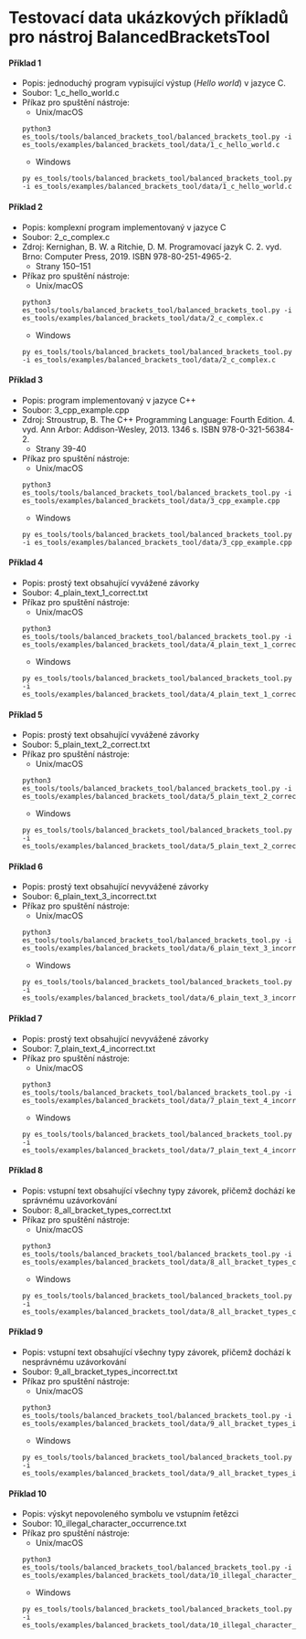 # Testovací data ukázkových příkladů pro nástroj BalancedBracketsTool

#### Příklad 1
- Popis: jednoduchý program vypisující výstup (*Hello world*) v jazyce C.
- Soubor: 1_c_hello_world.c
- Příkaz pro spuštění nástroje:
  * Unix/macOS
  ```console
  python3 es_tools/tools/balanced_brackets_tool/balanced_brackets_tool.py -i es_tools/examples/balanced_brackets_tool/data/1_c_hello_world.c
  ```
  * Windows
  ```console
  py es_tools/tools/balanced_brackets_tool/balanced_brackets_tool.py -i es_tools/examples/balanced_brackets_tool/data/1_c_hello_world.c
  ```
#### Příklad 2
- Popis: komplexní program implementovaný v jazyce C
- Soubor: 2_c_complex.c
- Zdroj: Kernighan, B. W. a Ritchie, D. M. Programovací jazyk C. 2. vyd. Brno: Computer Press, 2019. ISBN 978-80-251-4965-2.
  * Strany 150–151 
- Příkaz pro spuštění nástroje:
  * Unix/macOS
  ```console
  python3 es_tools/tools/balanced_brackets_tool/balanced_brackets_tool.py -i es_tools/examples/balanced_brackets_tool/data/2_c_complex.c
  ```
  * Windows
  ```console
  py es_tools/tools/balanced_brackets_tool/balanced_brackets_tool.py -i es_tools/examples/balanced_brackets_tool/data/2_c_complex.c
  ```
#### Příklad 3
- Popis: program implementovaný v jazyce C++
- Soubor: 3_cpp_example.cpp
- Zdroj: Stroustrup, B. The C++ Programming Language: Fourth Edition. 4. vyd. Ann Arbor: Addison-Wesley, 2013. 1346 s. ISBN 978-0-321-56384-2.
  * Strany 39-40
- Příkaz pro spuštění nástroje:
  * Unix/macOS
  ```console
  python3 es_tools/tools/balanced_brackets_tool/balanced_brackets_tool.py -i es_tools/examples/balanced_brackets_tool/data/3_cpp_example.cpp
  ```
  * Windows
  ```console
  py es_tools/tools/balanced_brackets_tool/balanced_brackets_tool.py -i es_tools/examples/balanced_brackets_tool/data/3_cpp_example.cpp
  ```
#### Příklad 4
- Popis: prostý text obsahující vyvážené závorky
- Soubor: 4_plain_text_1_correct.txt
- Příkaz pro spuštění nástroje:
  * Unix/macOS
  ```console
  python3 es_tools/tools/balanced_brackets_tool/balanced_brackets_tool.py -i es_tools/examples/balanced_brackets_tool/data/4_plain_text_1_correct.txt
  ```
  * Windows
  ```console
  py es_tools/tools/balanced_brackets_tool/balanced_brackets_tool.py -i es_tools/examples/balanced_brackets_tool/data/4_plain_text_1_correct.txt
  ```
#### Příklad 5
- Popis: prostý text obsahující vyvážené závorky
- Soubor: 5_plain_text_2_correct.txt
- Příkaz pro spuštění nástroje:
  * Unix/macOS
  ```console
  python3 es_tools/tools/balanced_brackets_tool/balanced_brackets_tool.py -i es_tools/examples/balanced_brackets_tool/data/5_plain_text_2_correct.txt
  ```
  * Windows
  ```console
  py es_tools/tools/balanced_brackets_tool/balanced_brackets_tool.py -i es_tools/examples/balanced_brackets_tool/data/5_plain_text_2_correct.txt
  ```
#### Příklad 6
- Popis: prostý text obsahující nevyvážené závorky
- Soubor: 6_plain_text_3_incorrect.txt
- Příkaz pro spuštění nástroje:
  * Unix/macOS
  ```console
  python3 es_tools/tools/balanced_brackets_tool/balanced_brackets_tool.py -i es_tools/examples/balanced_brackets_tool/data/6_plain_text_3_incorrect.txt
  ```
  * Windows
  ```console
  py es_tools/tools/balanced_brackets_tool/balanced_brackets_tool.py -i es_tools/examples/balanced_brackets_tool/data/6_plain_text_3_incorrect.txt
  ```
#### Příklad 7
- Popis: prostý text obsahující nevyvážené závorky
- Soubor: 7_plain_text_4_incorrect.txt
- Příkaz pro spuštění nástroje:
  * Unix/macOS
  ```console
  python3 es_tools/tools/balanced_brackets_tool/balanced_brackets_tool.py -i es_tools/examples/balanced_brackets_tool/data/7_plain_text_4_incorrect.txt
  ```
  * Windows
  ```console
  py es_tools/tools/balanced_brackets_tool/balanced_brackets_tool.py -i es_tools/examples/balanced_brackets_tool/data/7_plain_text_4_incorrect.txt
  ```
#### Příklad 8
- Popis: vstupní text obsahující všechny typy závorek, přičemž dochází ke správnému uzávorkování
- Soubor: 8_all_bracket_types_correct.txt
- Příkaz pro spuštění nástroje:
  * Unix/macOS
  ```console
  python3 es_tools/tools/balanced_brackets_tool/balanced_brackets_tool.py -i es_tools/examples/balanced_brackets_tool/data/8_all_bracket_types_correct.txt
  ```
  * Windows
  ```console
  py es_tools/tools/balanced_brackets_tool/balanced_brackets_tool.py -i es_tools/examples/balanced_brackets_tool/data/8_all_bracket_types_correct.txt
  ```
#### Příklad 9
- Popis: vstupní text obsahující všechny typy závorek, přičemž dochází k nesprávnému uzávorkování
- Soubor: 9_all_bracket_types_incorrect.txt
- Příkaz pro spuštění nástroje:
  * Unix/macOS
  ```console
  python3 es_tools/tools/balanced_brackets_tool/balanced_brackets_tool.py -i es_tools/examples/balanced_brackets_tool/data/9_all_bracket_types_incorrect.txt
  ```
  * Windows
  ```console
  py es_tools/tools/balanced_brackets_tool/balanced_brackets_tool.py -i es_tools/examples/balanced_brackets_tool/data/9_all_bracket_types_incorrect.txt
  ```
#### Příklad 10
- Popis: výskyt nepovoleného symbolu ve vstupním řetězci
- Soubor: 10_illegal_character_occurrence.txt
- Příkaz pro spuštění nástroje:
  * Unix/macOS
  ```console
  python3 es_tools/tools/balanced_brackets_tool/balanced_brackets_tool.py -i es_tools/examples/balanced_brackets_tool/data/10_illegal_character_occurrence.txt
  ```
  * Windows
  ```console
  py es_tools/tools/balanced_brackets_tool/balanced_brackets_tool.py -i es_tools/examples/balanced_brackets_tool/data/10_illegal_character_occurrence.txt
  ```
